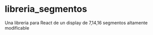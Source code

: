 # libreria_segmentos
Una libreria para React  de un display de 7,14,16 segmentos altamente modificable
